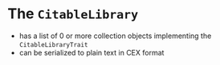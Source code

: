 # The `CitableLibrary`

- has a list of 0 or more collection objects implementing the `CitableLibraryTrait`
- can be serialized to plain text in CEX format

